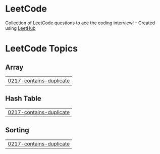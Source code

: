 # LeetCode
Collection of LeetCode questions to ace the coding interview! - Created using [LeetHub](https://github.com/QasimWani/LeetHub)

<!---LeetCode Topics Start-->
# LeetCode Topics
## Array
|  |
| ------- |
| [0217-contains-duplicate](https://github.com/syedTalal10/LeetCode/tree/master/0217-contains-duplicate) |
## Hash Table
|  |
| ------- |
| [0217-contains-duplicate](https://github.com/syedTalal10/LeetCode/tree/master/0217-contains-duplicate) |
## Sorting
|  |
| ------- |
| [0217-contains-duplicate](https://github.com/syedTalal10/LeetCode/tree/master/0217-contains-duplicate) |
<!---LeetCode Topics End-->